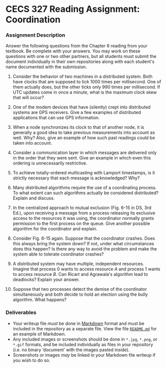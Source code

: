 # CECS 327 Reading Assignment: Coordination

### Assignment Description

Answer the following questions from the Chapter 6 reading from your textbook. Be complete with your answers. You may work on these questions with one or two other partners, but all students must submit the document individually in their own repositories along with each student's name documented with the submission.

1. Consider the behavior of two machines in a distributed system. Both have clocks that are supposed to tick 1000 times per millisecond. One of them actually does, but the other ticks only 990 times per millisecond. If UTC updates come in once a minute, what is the maximum clock skew that will occur?

2. One of the modem devices that have (silently) crept into distributed systems are GPS receivers. Give a few examples of distributed applications that can use GPS information.

3. When a node synchronizes its clock to that of another node, it is generally a good idea to take previous measurements into account as well. Why? Also, give an example of how such past readings could be taken into account.

4. Consider a communication layer in which messages are delivered only in the order that they were sent. Give an example in which even this ordering is unnecessarily restrictive.

5. To achieve totally-ordered multicasting with Lamport timestamps, is it strictly necessary that each message is acknowledged? Why?

6. Many distributed algorithms require the use of a coordinating process. To what extent can such algorithms actually be considered distributed? Explain and discuss.

7. In the centralized approach to mutual exclusion (Fig. 6-15 in DS, 3rd Ed.), upon receiving a message from a process releasing its exclusive access to the resources it was using, the coordinator normally grants permission to the first process on the queue. Give another possible algorithm for the coordinator and explain.

8. Consider Fig. 6-15 again. Suppose that the coordinator crashes. Does this always bring the system down? If not, under what circumstances does this happen? Is there any way to avoid the problem and make the system able to tolerate coordinator crashes?

9. A distributed system may have multiple, independent resources. Imagine that process $0$ wants to access resource $A$ and process $1$ wants to access resource $B$. Can Ricart and Agrawala's algorithm lead to deadlocks? Explain your answer.

10. Suppose that two processes detect the demise of the coordinator simultaneously and both decide to hold an election using the bully algorithm. What happens?


### Deliverables

* Your writeup file *must* be done in [Markdown](https://docs.github.com/en/get-started/writing-on-github/getting-started-with-writing-and-formatting-on-github/basic-writing-and-formatting-syntax) format and must be included in the repository as a separate file. View the file [`README.md`](README.md?plain=1) for an example of Markdown.
* Any included images or screenshots should be done in `*.jpg`, `*.png`, or `*.gif` formats, and be included individually as files in your repository (i.e. no binary ‘document’ with the images pasted inside).
* Screenshots or images *may* be linked in your Markdown file writeup if you wish to do so.
